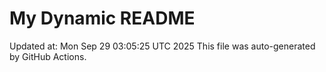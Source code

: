 # My Dynamic README
Updated at: Mon Sep 29 03:05:25 UTC 2025
This file was auto-generated by GitHub Actions.
